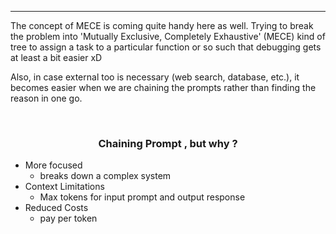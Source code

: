 <hr>

The concept of MECE is coming quite handy here as well. 
Trying to break the problem into 'Mutually Exclusive, Completely Exhaustive' (MECE) kind of tree to assign a task to a particular function or so  such that debugging gets at least a bit easier xD

Also, in case external too is necessary (web search, database, etc.), it becomes easier when we are chaining the prompts rather than finding the reason in one go. 

<br>


### <center>Chaining Prompt , but why ?  </center>
+ More focused 
	+ breaks down a complex system
+ Context Limitations 
	+ Max tokens for input prompt and output response
+ Reduced Costs
	+ pay per token
